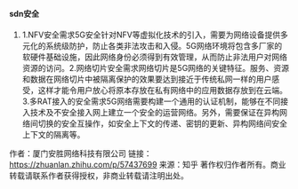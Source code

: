 #### sdn安全
1. 1.NFV安全需求5G安全针对NFV等虚拟化技术的引入，需要为网络设备提供多元化的系统级防护，防止各类非法攻击和入侵。5G网络环境将包含多厂家的软硬件基础设施，因此网络身份必须得到有效管理，从而防止非法用户对网络资源的访问。2.网络切片安全需求网络切片是5G网络的关键特征。服务、资源和数据在网络切片中被隔离保护的效果要达到接近于传统私网一样的用户感受，这样才能令用户放心将原本存放在私有网络中的应用数据存放到在云端。3.多RAT接入的安全需求5G网络需要构建一个通用的认证机制，能够在不同接入技术及不安全接入网上建立一个安全的运营网络。另外，需要保证在异构网络间切换的安全互操作，如安全上下文的传递、密钥的更新、异构网络间安全上下文的隔离等。

作者：厦门安胜网络科技有限公司
链接：https://zhuanlan.zhihu.com/p/57437699
来源：知乎
著作权归作者所有。商业转载请联系作者获得授权，非商业转载请注明出处。

